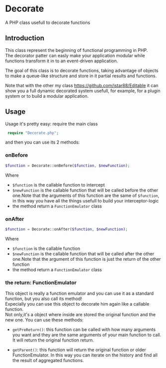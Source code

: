 Decorate
========

A PHP class usefull to decorate functions


## Introduction

This class represent the beginning of functional programming in PHP.  
The decorator patter can easly make your application modular while functions transform it in to an event-driven application.  

The goal of this class is to decorate functions, taking advantage of objects to make a queue-like structure and store in it partial results and functions.

Note that with the other my class https://github.com/jstar88/Editable it can show you a full dynamic decorated system usefull, for example, for a plugin system or to build a modular application.


## Usage

Usage it's pretty easy: require the main class

```php 
 require "Decorate.php";
 ```
 
 and then you can use its 2 methods:
 
### onBefore
 
 ```php
 $function = Decorate::onBefore($function, $newFunction);
 ```
 
 Where
 
 * ```$function``` is the callable function to intercept
 * ```$newFunction``` is the callable function that will be called before the other one.Note that the arguments of this function are the same of ```$function```, in this way you have all the things usefull to build your interceptor-logic
 * the method return a ```FunctionEmulator``` class
 
### onAfter
 
 ```php
 $function = Decorate::onAfter($function, $newFunction);
 ```
 
Where
 
 * ```$function``` is the callable function
 * ```$newFunction``` is the callable function that will be called after the other one.Note that the argument of this function is just the return of the other function
 * the method return a ```FunctionEmulator``` class
 
### the return: FunctionEmulator

This object is really a function emulator and you can use it as a standard function, but you also call its method!  
Expecially you can use this object to decorate him again like a callable function.  
Not only,it's a object where inside are stored the original function and the new one.  You can use these methods:

* ```getPreReturn()```: this function can be called with how many arguments you want and they are the same arguments of your main function to call.  
It will return the original function return.

* ```getParent()```: this function will return the original function or older FunctionEmulator. In this way you can iterate on the history and find all the result of aggregated functions. 


